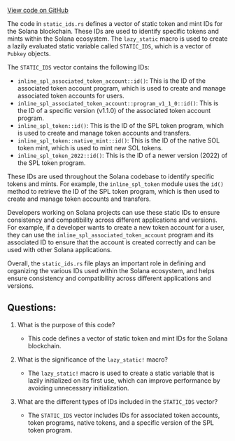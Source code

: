 
[View code on GitHub](https://github.com/solana-labs/solana/blob/master/runtime/src/static_ids.rs)

The code in `static_ids.rs` defines a vector of static token and mint IDs for the Solana blockchain. These IDs are used to identify specific tokens and mints within the Solana ecosystem. The `lazy_static` macro is used to create a lazily evaluated static variable called `STATIC_IDS`, which is a vector of `Pubkey` objects.

The `STATIC_IDS` vector contains the following IDs:
- `inline_spl_associated_token_account::id()`: This is the ID of the associated token account program, which is used to create and manage associated token accounts for users.
- `inline_spl_associated_token_account::program_v1_1_0::id()`: This is the ID of a specific version (v1.1.0) of the associated token account program.
- `inline_spl_token::id()`: This is the ID of the SPL token program, which is used to create and manage token accounts and transfers.
- `inline_spl_token::native_mint::id()`: This is the ID of the native SOL token mint, which is used to mint new SOL tokens.
- `inline_spl_token_2022::id()`: This is the ID of a newer version (2022) of the SPL token program.

These IDs are used throughout the Solana codebase to identify specific tokens and mints. For example, the `inline_spl_token` module uses the `id()` method to retrieve the ID of the SPL token program, which is then used to create and manage token accounts and transfers.

Developers working on Solana projects can use these static IDs to ensure consistency and compatibility across different applications and versions. For example, if a developer wants to create a new token account for a user, they can use the `inline_spl_associated_token_account` program and its associated ID to ensure that the account is created correctly and can be used with other Solana applications.

Overall, the `static_ids.rs` file plays an important role in defining and organizing the various IDs used within the Solana ecosystem, and helps ensure consistency and compatibility across different applications and versions.
## Questions: 
 1. What is the purpose of this code?
    - This code defines a vector of static token and mint IDs for the Solana blockchain.

2. What is the significance of the `lazy_static!` macro?
    - The `lazy_static!` macro is used to create a static variable that is lazily initialized on its first use, which can improve performance by avoiding unnecessary initialization.

3. What are the different types of IDs included in the `STATIC_IDS` vector?
    - The `STATIC_IDS` vector includes IDs for associated token accounts, token programs, native tokens, and a specific version of the SPL token program.